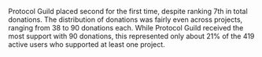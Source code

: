 
Protocol Guild placed second for the first time, despite ranking 7th in total donations. The distribution of donations was fairly even across projects, ranging from 38 to 90 donations each. While Protocol Guild received the most support with 90 donations, this represented only about 21% of the 419 active users who supported at least one project.